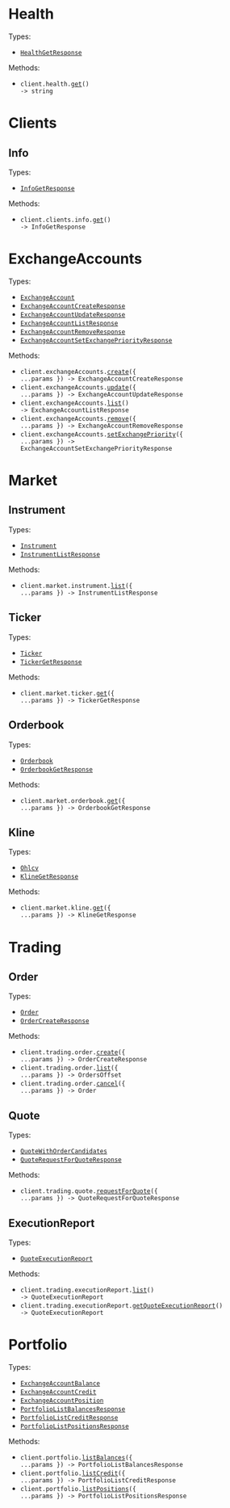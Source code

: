 # Health

Types:

- <code><a href="./src/resources/health.ts">HealthGetResponse</a></code>

Methods:

- <code title="get /api/v2/health">client.health.<a href="./src/resources/health.ts">get</a>() -> string</code>

# Clients

## Info

Types:

- <code><a href="./src/resources/clients/info.ts">InfoGetResponse</a></code>

Methods:

- <code title="get /api/v2/client/getInfo">client.clients.info.<a href="./src/resources/clients/info.ts">get</a>() -> InfoGetResponse</code>

# ExchangeAccounts

Types:

- <code><a href="./src/resources/exchange-accounts.ts">ExchangeAccount</a></code>
- <code><a href="./src/resources/exchange-accounts.ts">ExchangeAccountCreateResponse</a></code>
- <code><a href="./src/resources/exchange-accounts.ts">ExchangeAccountUpdateResponse</a></code>
- <code><a href="./src/resources/exchange-accounts.ts">ExchangeAccountListResponse</a></code>
- <code><a href="./src/resources/exchange-accounts.ts">ExchangeAccountRemoveResponse</a></code>
- <code><a href="./src/resources/exchange-accounts.ts">ExchangeAccountSetExchangePriorityResponse</a></code>

Methods:

- <code title="post /api/v2/exchange/addExchangeAccount">client.exchangeAccounts.<a href="./src/resources/exchange-accounts.ts">create</a>({ ...params }) -> ExchangeAccountCreateResponse</code>
- <code title="post /api/v2/exchange/updateExchangeAccount">client.exchangeAccounts.<a href="./src/resources/exchange-accounts.ts">update</a>({ ...params }) -> ExchangeAccountUpdateResponse</code>
- <code title="get /api/v2/exchange/listExchangeAccounts">client.exchangeAccounts.<a href="./src/resources/exchange-accounts.ts">list</a>() -> ExchangeAccountListResponse</code>
- <code title="post /api/v2/exchange/removeExchangeAccount">client.exchangeAccounts.<a href="./src/resources/exchange-accounts.ts">remove</a>({ ...params }) -> ExchangeAccountRemoveResponse</code>
- <code title="post /api/v2/exchange/setExchangePriority">client.exchangeAccounts.<a href="./src/resources/exchange-accounts.ts">setExchangePriority</a>({ ...params }) -> ExchangeAccountSetExchangePriorityResponse</code>

# Market

## Instrument

Types:

- <code><a href="./src/resources/market/instrument.ts">Instrument</a></code>
- <code><a href="./src/resources/market/instrument.ts">InstrumentListResponse</a></code>

Methods:

- <code title="get /api/v2/market/listSymbolInfo">client.market.instrument.<a href="./src/resources/market/instrument.ts">list</a>({ ...params }) -> InstrumentListResponse</code>

## Ticker

Types:

- <code><a href="./src/resources/market/ticker.ts">Ticker</a></code>
- <code><a href="./src/resources/market/ticker.ts">TickerGetResponse</a></code>

Methods:

- <code title="get /api/v2/market/ticker">client.market.ticker.<a href="./src/resources/market/ticker.ts">get</a>({ ...params }) -> TickerGetResponse</code>

## Orderbook

Types:

- <code><a href="./src/resources/market/orderbook.ts">Orderbook</a></code>
- <code><a href="./src/resources/market/orderbook.ts">OrderbookGetResponse</a></code>

Methods:

- <code title="get /api/v2/market/orderbook">client.market.orderbook.<a href="./src/resources/market/orderbook.ts">get</a>({ ...params }) -> OrderbookGetResponse</code>

## Kline

Types:

- <code><a href="./src/resources/market/kline.ts">Ohlcv</a></code>
- <code><a href="./src/resources/market/kline.ts">KlineGetResponse</a></code>

Methods:

- <code title="get /api/v2/market/kline">client.market.kline.<a href="./src/resources/market/kline.ts">get</a>({ ...params }) -> KlineGetResponse</code>

# Trading

## Order

Types:

- <code><a href="./src/resources/trading/order.ts">Order</a></code>
- <code><a href="./src/resources/trading/order.ts">OrderCreateResponse</a></code>

Methods:

- <code title="post /api/v2/trading/placeOrder">client.trading.order.<a href="./src/resources/trading/order.ts">create</a>({ ...params }) -> OrderCreateResponse</code>
- <code title="get /api/v2/trading/listOrders">client.trading.order.<a href="./src/resources/trading/order.ts">list</a>({ ...params }) -> OrdersOffset</code>
- <code title="post /api/v2/trading/cancelOrder">client.trading.order.<a href="./src/resources/trading/order.ts">cancel</a>({ ...params }) -> Order</code>

## Quote

Types:

- <code><a href="./src/resources/trading/quote.ts">QuoteWithOrderCandidates</a></code>
- <code><a href="./src/resources/trading/quote.ts">QuoteRequestForQuoteResponse</a></code>

Methods:

- <code title="post /api/v2/trading/fetchQuotes">client.trading.quote.<a href="./src/resources/trading/quote.ts">requestForQuote</a>({ ...params }) -> QuoteRequestForQuoteResponse</code>

## ExecutionReport

Types:

- <code><a href="./src/resources/trading/execution-report.ts">QuoteExecutionReport</a></code>

Methods:

- <code title="get /api/v2/trading/getQuoteExecutionReport">client.trading.executionReport.<a href="./src/resources/trading/execution-report.ts">list</a>() -> QuoteExecutionReport</code>
- <code title="get /api/v2/trading/getQuoteExecutionReport">client.trading.executionReport.<a href="./src/resources/trading/execution-report.ts">getQuoteExecutionReport</a>() -> QuoteExecutionReport</code>

# Portfolio

Types:

- <code><a href="./src/resources/portfolio.ts">ExchangeAccountBalance</a></code>
- <code><a href="./src/resources/portfolio.ts">ExchangeAccountCredit</a></code>
- <code><a href="./src/resources/portfolio.ts">ExchangeAccountPosition</a></code>
- <code><a href="./src/resources/portfolio.ts">PortfolioListBalancesResponse</a></code>
- <code><a href="./src/resources/portfolio.ts">PortfolioListCreditResponse</a></code>
- <code><a href="./src/resources/portfolio.ts">PortfolioListPositionsResponse</a></code>

Methods:

- <code title="get /api/v2/portfolio/listBalances">client.portfolio.<a href="./src/resources/portfolio.ts">listBalances</a>({ ...params }) -> PortfolioListBalancesResponse</code>
- <code title="get /api/v2/portfolio/listCredit">client.portfolio.<a href="./src/resources/portfolio.ts">listCredit</a>({ ...params }) -> PortfolioListCreditResponse</code>
- <code title="get /api/v2/portfolio/listPositions">client.portfolio.<a href="./src/resources/portfolio.ts">listPositions</a>({ ...params }) -> PortfolioListPositionsResponse</code>
